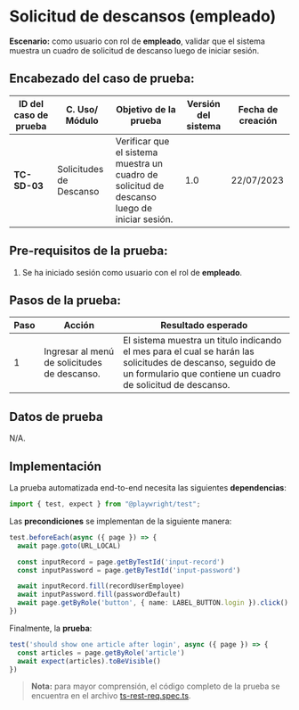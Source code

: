 # Solicitud de descansos (empleado)

**Escenario:** como usuario con rol de **empleado**, validar que el sistema muestra un cuadro de solicitud de descanso luego de iniciar sesión.

## Encabezado del caso de prueba:

| ID del caso de prueba | C. Uso/ Módulo | Objetivo de la prueba                                                                        | Versión del sistema | Fecha de creación |
| --------------------- | -------------- | -------------------------------------------------------------------------------------------- | ------------------- | ----------------- |
| **TC-SD-03**          | Solicitudes de Descanso | Verificar que el sistema muestra un cuadro de solicitud de descanso luego de iniciar sesión. | 1.0                 | 22/07/2023        |

## Pre-requisitos de la prueba:

1. Se ha iniciado sesión como usuario con el rol de **empleado**.

## Pasos de la prueba:

| Paso | Acción                                                                 | Resultado esperado                                                                                                                                                               |
| ---- | ---------------------------------------------------------------------- | -------------------------------------------------------------------------------------------------------------------------------------------------------------------------------- |
| 1 | Ingresar al menú de solicitudes de descanso. | El sistema muestra un titulo indicando el mes para el cual se harán las solicitudes de descanso, seguido de un formulario que contiene un cuadro de solicitud de descanso. |

## Datos de prueba

N/A.

## Implementación

La prueba automatizada end-to-end necesita las siguientes **dependencias**:

```typescript
import { test, expect } from "@playwright/test";
```

Las **precondiciones** se implementan de la siguiente manera:

```typescript
test.beforeEach(async ({ page }) => {
  await page.goto(URL_LOCAL)

  const inputRecord = page.getByTestId('input-record')
  const inputPassword = page.getByTestId('input-password')

  await inputRecord.fill(recordUserEmployee)
  await inputPassword.fill(passwordDefault)
  await page.getByRole('button', { name: LABEL_BUTTON.login }).click()
})
```

Finalmente, la **prueba**:

```typescript
test('should show one article after login', async ({ page }) => {
  const articles = page.getByRole('article')
  await expect(articles).toBeVisible()
})
```

> **Nota:** para mayor comprensión, el código completo de la prueba se encuentra en el archivo [ts-rest-req.spec.ts]().